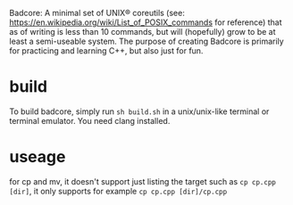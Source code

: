 Badcore: A minimal set of UNIX® coreutils (see: https://en.wikipedia.org/wiki/List_of_POSIX_commands for reference) that as of writing is less than 10 commands, but will (hopefully) grow to be at least a semi-useable system. 
The purpose of creating Badcore is primarily for practicing and learning C++, but also just for fun.

# build
To build badcore, simply run ``sh build.sh`` in a unix/unix-like terminal or terminal emulator. You need clang installed.

# useage
for cp and mv, it doesn't support just listing the target such as ``cp cp.cpp [dir]``, it only supports for example ``cp cp.cpp [dir]/cp.cpp``
